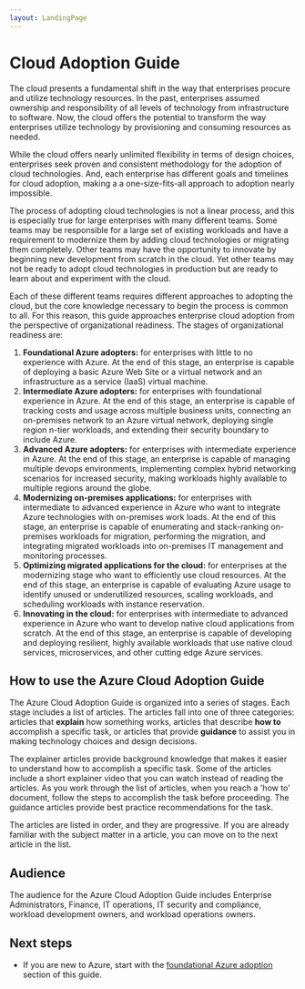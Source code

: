 ```yaml
---
layout: LandingPage
---
```


# Cloud Adoption Guide

The cloud presents a fundamental shift in the way that enterprises procure and utilize technology resources. In the past, enterprises assumed ownership and responsibility of all levels of technology from infrastructure to software. Now, the cloud offers the potential to transform the way enterprises utilize technology by provisioning and consuming resources as needed.

While the cloud offers nearly unlimited flexibility in terms of design choices, enterprises seek proven and consistent methodology for the adoption of cloud technologies. And, each enterprise has different goals and timelines for cloud adoption, making a a one-size-fits-all approach to adoption nearly impossible.

The process of adopting cloud technologies is not a linear process, and this is especially true for large enterprises with many different teams. Some teams may be responsible for a large set of existing workloads and have a requirement to modernize them by adding cloud technologies or migrating them completely. Other teams may have the opportunity to innovate by beginning new development from scratch in the cloud. Yet other teams may not be ready to adopt cloud technologies in production but are ready to learn about and experiment with the cloud.

Each of these different teams requires different approaches to adopting the cloud, but the core knowledge necessary to begin the process is common to all. For this reason, this guide approaches enterprise cloud adoption from the perspective of organizational readiness. The stages of organizational readiness are:

1. **Foundational Azure adopters:** for enterprises with little to no experience with Azure. At the end of this stage, an enterprise is capable of deploying a basic Azure Web Site or a virtual network and an infrastructure as a service (IaaS) virtual machine.  
2. **Intermediate Azure adopters:** for enterprises with foundational experience in Azure. At the end of this stage, an enterprise is capable of tracking costs and usage across multiple business units, connecting an on-premises network to an Azure virtual network, deploying single region n-tier workloads, and extending their security boundary to include Azure.
3. **Advanced Azure adopters:** for enterprises with intermediate experience in Azure. At the end of this stage, an enterprise is capable of managing multiple devops environments, implementing complex hybrid networking scenarios for increased security, making workloads highly available to multiple regions around the globe. 
4. **Modernizing on-premises applications:** for enterprises with intermediate to advanced experience in Azure who want to integrate Azure technologies with on-premises work loads. At the end of this stage, an enterprise is capable of enumerating and stack-ranking on-premises workloads for migration, performing the migration, and integrating migrated workloads into on-premises IT management and monitoring processes.
5. **Optimizing migrated applications for the cloud:** for enterprises at the modernizing stage who want to efficiently use cloud resources. At the end of this stage, an enterprise is capable of evaluating Azure usage to identify unused or underutilized resources, scaling workloads, and scheduling workloads with instance reservation.
6. **Innovating in the cloud:** for enterprises with intermediate to advanced experience in Azure who want to develop native cloud applications from scratch. At the end of this stage, an enterprise is capable of developing and deploying resilient, highly available workloads that use native cloud services, microservices, and other cutting edge Azure services.

## How to use the Azure Cloud Adoption Guide

The Azure Cloud Adoption Guide is organized into a series of stages. Each stage includes a list of articles. The articles fall into one of three categories: articles that **explain** how something works, articles that describe **how to** accomplish a specific task, or articles that provide **guidance** to assist you in making technology choices and design decisions. 

The explainer articles provide background knowledge that makes it easier to understand how to accomplish a specific task. Some of the articles include a short explainer video that you can watch instead of reading the articles. As you work through the list of articles, when you reach a 'how to' document, follow the steps to accomplish the task before proceeding. The guidance articles provide best practice recommendations for the task. 

The articles are listed in order, and they are progressive. If you are already familiar with the subject matter in a article, you can move on to the next article in the list. 

## Audience

The audience for the Azure Cloud Adoption Guide includes Enterprise Administrators, Finance, IT operations, IT security and compliance, workload development owners, and workload operations owners.

## Next steps

* If you are new to Azure, start with the [foundational Azure adoption](adoption-intro/overview.md) section of this guide.
